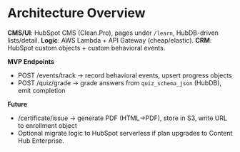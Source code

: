 # Architecture Overview

**CMS/UI**: HubSpot CMS (Clean.Pro), pages under `/learn`, HubDB-driven lists/detail.
**Logic**: AWS Lambda + API Gateway (cheap/elastic).
**CRM**: HubSpot custom objects + custom behavioral events.

**MVP Endpoints**
- POST /events/track    -> record behavioral events, upsert progress objects
- POST /quiz/grade      -> grade answers from `quiz_schema_json` (HubDB), emit completion

**Future**
- /certificate/issue    -> generate PDF (HTML->PDF), store in S3, write URL to enrollment object
- Optional migrate logic to HubSpot serverless if plan upgrades to Content Hub Enterprise.
